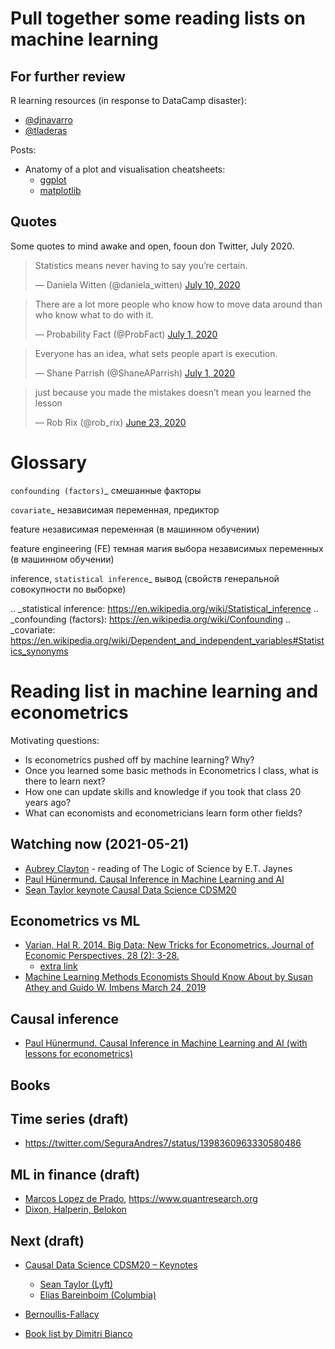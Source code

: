 # Pull together some reading lists on machine learning


## For further review


R learning resources (in response to DataCamp disaster):

- [@djnavarro](https://twitter.com/djnavarro/status/1278470778879569920)
- [@tladeras](https://twitter.com/tladeras/status/1278508718385029120)

Posts:

- Anatomy of a plot and visualisation cheatsheets:
  - [ggplot](https://twitter.com/_isabellamb/status/1269815940629184514)
  - [matplotlib](https://github.com/matplotlib/cheatsheets)

## Quotes

Some quotes to mind awake and open, fooun don Twitter, July 2020.

<blockquote class="twitter-tweet"><p lang="en" dir="ltr">Statistics means never having to say you’re certain.</p>&mdash; Daniela Witten (@daniela_witten) <a href="https://twitter.com/daniela_witten/status/1281577211456188417?ref_src=twsrc%5Etfw">July 10, 2020</a></blockquote> <script async src="https://platform.twitter.com/widgets.js" charset="utf-8"></script>

<blockquote class="twitter-tweet"><p lang="en" dir="ltr">There are a lot more people who know how to move data around than who know what to do with it.</p>&mdash; Probability Fact (@ProbFact) <a href="https://twitter.com/ProbFact/status/1278359305620729857?ref_src=twsrc%5Etfw">July 1, 2020</a></blockquote> <script async src="https://platform.twitter.com/widgets.js" charset="utf-8"></script>

<blockquote class="twitter-tweet"><p lang="en" dir="ltr">Everyone has an idea, what sets people apart is execution.</p>&mdash; Shane Parrish (@ShaneAParrish) <a href="https://twitter.com/ShaneAParrish/status/1278145179032195072?ref_src=twsrc%5Etfw">July 1, 2020</a></blockquote> <script async src="https://platform.twitter.com/widgets.js" charset="utf-8"></script>

<blockquote class="twitter-tweet"><p lang="en" dir="ltr">just because you made the mistakes doesn’t mean you learned the lesson</p>&mdash; Rob Rix (@rob_rix) <a href="https://twitter.com/rob_rix/status/1275224570413359104?ref_src=twsrc%5Etfw">June 23, 2020</a></blockquote> <script async src="https://platform.twitter.com/widgets.js" charset="utf-8"></script>

# Glossary

`confounding (factors)`\_
смешанные факторы

`covariate`\_
независимая переменная, предиктор

feature
независимая переменная (в машинном обучении)

feature engineering (FE)
темная магия выбора независимых переменных (в машинном обучении)

inference, `statistical inference`\_
вывод (свойств генеральной совокупности по выборке)

.. \_statistical inference: https://en.wikipedia.org/wiki/Statistical_inference
.. \_confounding (factors): https://en.wikipedia.org/wiki/Confounding
.. \_covariate: https://en.wikipedia.org/wiki/Dependent_and_independent_variables#Statistics_synonyms

# Reading list in machine learning and econometrics

Motivating questions:

- Is econometrics pushed off by machine learning? Why?
- Once you learned some basic methods in Econometrics I class, what is there to learn next?
- How one can update skills and knowledge if you took that class 20 years ago?
- What can economists and econometricians learn form other fields?

## Watching now (2021-05-21)

- [Aubrey Clayton](https://www.youtube.com/playlist?list=PL9v9IXDsJkktefQzX39wC2YG07vw7DsQ_) - reading of The Logic of Science by E.T. Jaynes
- [Paul Hünermund. Causal Inference in Machine Learning and AI](https://twitter.com/PHuenermund/status/1258480147407257605)
- [Sean Taylor keynote Causal Data Science CDSM20](https://www.youtube.com/watch?v=oTeygIetj34)

## Econometrics vs ML

- [Varian, Hal R. 2014. Big Data: New Tricks for Econometrics. Journal of Economic Perspectives, 28 (2): 3-28.](https://www.aeaweb.org/articles?id=10.1257/jep.28.2.3)
  - [extra link](https://people.ischool.berkeley.edu/~hal/Papers/2013/ml.pdf)
- [Machine Learning Methods Economists Should Know About by Susan Athey and Guido W. Imbens
  March 24, 2019](https://www.gsb.stanford.edu/faculty-research/working-papers/machine-learning-methods-economists-should-know-about)

## Causal inference

- [Paul Hünermund. Causal Inference in Machine Learning and AI (with lessons for econometrics)](https://twitter.com/PHuenermund/status/1258480147407257605)

## Books


## Time series (draft)

- https://twitter.com/SeguraAndres7/status/1398360963330580486

## ML in finance (draft)

- [Marcos Lopez de Prado](https://papers.ssrn.com/sol3/papers.cfm?abstract_id=3365271), <https://www.quantresearch.org>
- [Dixon, Halperin, Belokon](https://github.com/mfrdixon/ML_Finance_Codes)

## Next (draft)

- [Causal Data Science CDSM20 – Keynotes](https://causalscience.netlify.app/programme/keynote-videos/)
  - [Sean Taylor (Lyft)](https://www.youtube.com/watch?v=oTeygIetj34)
  - [Elias Bareinboim (Columbia)](https://www.youtube.com/watch?v=kMo2ChRAvuo)
- [Bernoullis-Fallacy](https://www.amazon.com/Bernoullis-Fallacy-Statistical-Illogic-Science/dp/0231199945)


- [Book list by Dimitri Bianco](https://www.youtube.com/watch?v=pOThNItNuqE)

